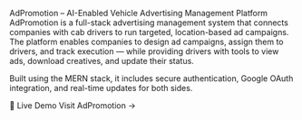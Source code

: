 AdPromotion – AI-Enabled Vehicle Advertising Management Platform
AdPromotion is a full-stack advertising management system that connects companies with cab drivers to run targeted, location-based ad campaigns.
The platform enables companies to design ad campaigns, assign them to drivers, and track execution — while providing drivers with tools to view ads, download creatives, and update their status.

Built using the MERN stack, it includes secure authentication, Google OAuth integration, and real-time updates for both sides.

🚀 Live Demo
Visit AdPromotion →
